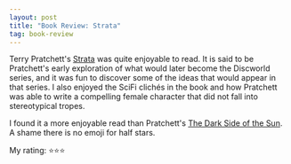```yaml
---
layout: post
title: "Book Review: Strata"
tag: book-review
---
```


Terry Pratchett's [Strata](https://www.goodreads.com/book/show/34493.Strata) was quite enjoyable to read. It is said to be Pratchett's early exploration of what would later become the Discworld series, and it was fun to discover some of the ideas that would appear in that series. I also enjoyed the SciFi clichés in the book and how Pratchett was able to write a compelling female character that did not fall into stereotypical tropes.

I found it a more enjoyable read than Pratchett's [The Dark Side of the Sun](/2025/03/11/The-Dark-Side-Of-The-Sun.html). A shame there is no emoji for half stars. 

My rating: ⭐⭐⭐